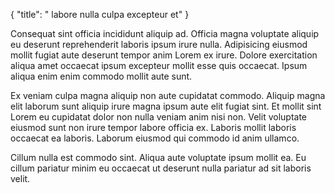 {
  "title": " labore nulla culpa excepteur et"
}

Consequat sint officia incididunt aliquip ad. Officia magna voluptate aliquip eu deserunt reprehenderit laboris ipsum irure nulla. Adipisicing eiusmod mollit fugiat aute deserunt tempor anim Lorem ex irure. Dolore exercitation aliqua amet occaecat ipsum excepteur mollit esse quis occaecat. Ipsum aliqua enim enim commodo mollit aute sunt.

Ex veniam culpa magna aliquip non aute cupidatat commodo. Aliquip magna elit laborum sunt aliquip irure magna ipsum aute elit fugiat sint. Et mollit sint Lorem eu cupidatat dolor non nulla veniam anim nisi non. Velit voluptate eiusmod sunt non irure tempor labore officia ex. Laboris mollit laboris occaecat ea laboris. Laborum eiusmod qui commodo id anim ullamco.

Cillum nulla est commodo sint. Aliqua aute voluptate ipsum mollit ea. Eu cillum pariatur minim eu occaecat ut deserunt nulla pariatur ad sit laboris velit.